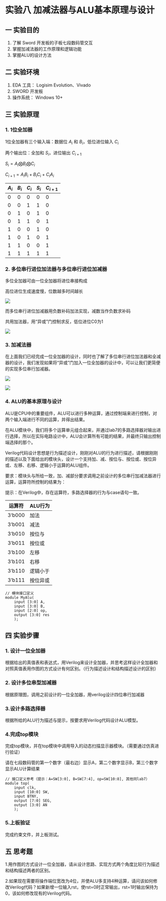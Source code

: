 # 实验八  加减法器与ALU基本原理与设计
## 一    实验目的

1. 了解 Sword 开发板的子板七段数码管交互
2. 掌握加减法器的工作原理和逻辑功能
3. 掌握ALU的设计方法




## 二    实验环境

1. EDA 工具： Logisim Evolution、Vivado
2. SWORD 开发板
3. 操作系统： Windows 10+

## 三    实验原理

### 1. 1位全加器

1位全加器有三个输入端：数据位 ${A_i}$ 和 ${B_i}$，低位进位输入 ${C_i}$

两个输出位：全加和 ${S_i}$，进位输出 ${C_{i+1}}$

${S_i = A_i \bigotimes B_i \bigotimes C_i}$

${C_{i+1}=A_i B_i + B_iC_i + C_i A_i}$

| $A_i$ | $B_i$ | $C_i$ | $S_i$ | $C_{i+1}$ |
|-|-|-|-|-|
|0|0|0|0|0|
|0|0|1|1|0|
|0|1|0|1|0|
|0|1|1|0|1|
|1|0|0|1|0|
|1|0|1|0|1|
|1|1|0|0|1|
|1|1|1|1|1|

### 2. 多位串行进位加法器与多位串行进位加减器

多位全加器可由一位全加器将进位串接构成

高位进位生成速度慢，位数越多时间越长

![]("img/lab8/1.png")

而多位串行进位加减器用负数补码加法实现，减数当作负数求补码

共用加法器，用“异或”门控制求反，低位进位C0为1

![]("img/lab8/2.png")

### 3. 加减法器

在上面我们已经完成一位全加器的设计，同时也了解了多位串行进位加法器和全减器的设计，我们发现如果将“异或”门加入一位全加器的设计中，可以让我们更简便的实现多位串行加减器。

![]("img/lab8/3.png")

![]("img/lab8/4.png")

### 4. ALU的基本原理与设计

ALU是CPU中的重要组件，ALU可以进行多种运算，通过控制端来进行控制，对两个输入端进行不同的运算，并得出结果。

在ALU模块中，我们将多个运算单元组合起来，并通过lab7的多路选择器对输出进行选择，所以在实际电路设计中，ALU会计算所有可能的结果，并最终只输出控制端选择的那个。

Verilog代码设计思想是行为描述设计，刚刚对ALU的行为进行描述，请根据刚刚的描述以及下面给出的模块头，设计一个支持加、减、按位与、按位或、按位异或、左移、右移、逻辑小于运算的ALU组件。

要求：模块头与所给一致，加、减部分要求调用之前设计的多位串行加减法器进行运算，运算符所控制的结果为：

提示：在Verilog中，存在运算符，多路选择器的行为与case语句一致。

| 运算符 | ALU行为 |
|-|-|
|3‘b000|加法|
|3’b001|减法|
|3‘b010|按位与|
|3’b011|按位或|
|3‘b100|左移|
|3’b101|右移|
|3‘b110|逻辑小于|
|3’b111|按位异或|

```
// 模块接口定义
module MyAlu(
    input [3:0] A,
    input [3:0] B,
    input [2:0] op,
    output [3:0] res
    );
```


## 四    实验步骤

### 1. 设计一位全加器

根据给出的真值表和表达式，用Verilog来设计全加器，并思考这样设计全加器和对照真值表用作图的方式设计有何区别。（行为描述设计和结构描述设计的区别）

### 2. 设计多位串型加减器

根据原理图，调用之前设计的一位全加器，用verilog设计四位串行加减器

### 3.设计多路选择器

根据所给的ALU行为描述与提示，按要求用Verilog代码设计ALU模型。

### 4.完成top模块

完成top模块，并在top模块中调用导入的动态扫描显示器模块。（需要通过仿真进行验证）

请在七段数码管的第一个数字（最右边）显示A，第二个数字显示B，第三个数字显示ALU计算结果

```
// 接口定义参考（提示：A=SW[3:0], B=SW[7:4], op=SW[10:8], 其他同lab7）
module top(
    input clk,
    input [10:0] SW,
    input BTNY,
    output [7:0] SEG,
    output [3:0] AN
    );
```

### 5.上板验证

完成约束文件，并上板测试。

## 五    思考题

1.用作图的方式设计一位全加器，请从设计思路、实现方式两个角度比较行为描述和结构描述两者的区别。

2.如果现在需要将操作端位宽改为4位，并使ALU多支持4种运算，请问该如何修改Verilog代码？如果新增一位输入rst，使rst=0时正常输出，rst=1时输出保持为0，该如何修改现有的Verilog代码。